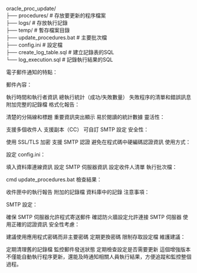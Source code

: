 oracle_proc_update/  
├── procedures/            # 存放要更新的程序檔案  
├── logs/                  # 存放執行記錄  
├── temp/                  # 暫存檔案目錄  
├── update_procedures.bat  # 主要批次檔  
├── config.ini            # 設定檔  
├── create_log_table.sql  # 建立記錄表的SQL  
└── log_execution.sql     # 記錄執行結果的SQL  

電子郵件通知的特點：

郵件內容：

執行時間和執行者資訊
總執行統計（成功/失敗數量）
失敗程序的清單和錯誤訊息
附加完整的記錄檔
格式化報告：

清楚的分隔線和標題
重要資訊突出顯示
易於閱讀的統計數據
靈活性：

支援多個收件人
支援副本（CC）
可自訂 SMTP 設定
安全性：

使用 SSL/TLS 加密
支援 SMTP 認證
避免在程式碼中硬編碼認證資訊
使用方式：

設定 config.ini：

填入資料庫連線資訊
設定 SMTP 伺服器資訊
設定收件人清單
執行批次檔：

cmd
update_procedures.bat
檢查結果：

收件匣中的執行報告
附加的記錄檔
資料庫中的記錄
注意事項：

SMTP 設定：

確保 SMTP 伺服器允許程式寄送郵件
確認防火牆設定允許連接 SMTP 伺服器
使用正確的認證資訊
安全性考慮：

建議使用應用程式密碼而非主要密碼
定期更換密碼
限制存取設定檔
維護建議：

定期清理舊的記錄檔
監控郵件發送狀態
定期檢查設定是否需要更新
這個增強版本不僅能自動執行程序更新，還能及時通知相關人員執行結果，方便追蹤和監控整個過程。
